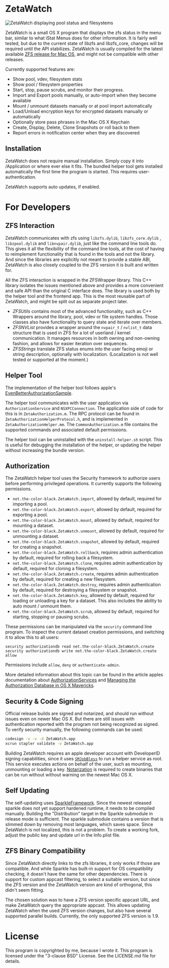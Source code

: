 ZetaWatch
=========

![ZetaWatch displaying pool status and filesystems][ZFSImage]

ZetaWatch is a small OS X program that displays the zfs status in the menu bar, similar to
what iStat Menus does for other information. It is fairly well tested, but due to the
current state of libzfs and libzfs_core, changes will be required until the API
stabilizes. ZetaWatch is usually compiled for the latest available [ZFS release for Mac
OS](https://openzfsonosx.org/), and might not be compatible with other releases.

Currently supported features are:

 * Show pool, vdev, filesystem stats
 * Show pool / filesystem properties
 * Start, stop, pause scrubs, and monitor their progress.
 * Import and Export pools manually, or auto-import when they become available
 * Mount / unmount datasets manually or at pool import automatically
 * Load/Unload encryption keys for encrypted datasets manually or automatically
 * Optionally store pass phrases in the Mac OS X Keychain
 * Create, Display, Delete, Clone Snapshots or roll back to them
 * Report errors in notification center when they are discovered


Installation
------------

ZetaWatch does not require manual installation. Simply copy it into /Application or where
ever else it fits. The bundled helper tool gets installed automatically the first time the
program is started. This requires user-authentication.

ZetaWatch supports auto updates, if enabled.


For Developers
==============

ZFS Interaction
---------------

ZetaWatch communicates with zfs using `libzfs.dylib`, `libzfs_core.dylib` ,
`libzpool.dylib` and `libnvpair.dylib`, just like the command line tools do. This gives
it all the flexibility of the command line tools, at the cost of having to reimplement
functionality that is found in the tools and not the library. And since the libraries are
explicitly not meant to provide a stable ABI, ZetaWatch is also closely coupled to the
ZFS version it is built and written for.

All the ZFS interaction is wrapped in the ZFSWrapper library. This C++ library isolates
the issues mentioned above and provides a more convenient and safe API than the original
C interface does. The library is used both by the helper tool and the frontend app. This
is the most reusable part of ZetaWatch, and might be split out as separate project later.

 * *ZFSUtils* contains most of the advanced functionality, such as C++ Wrappers around the
library, pool, vdev or file system handles. Those classes also have functionality to query
state and iterate over members.
 * *ZFSNVList* provides a wrapper around the `nvpair_t` / `nvlist_t` data structure that
is used in ZFS for a lot of userland / kernel communication. It manages resources in both
owning and non-owning fashion, and allows for easier iteration over sequences.
 * *ZFSStrings* translate ZFS status enums into the user facing emoji or string
description, optionally with localization. (Localization is not well tested or supported
at the moment.)


Helper Tool
-----------

The implementation of the helper tool follows apple's [EvenBetterAuthorizationSample].

The helper tool communicates with the user application via `AuthorizationService` and
`NSXPCConnection`. The application side of code for this is in `ZetaAuthorization.m`. The
RPC protocol can be found in `ZetaAuthorizationHelperProtocol.h`, and is implemented in
`ZetaAuthorizationHelper.mm`. The `CommonAuthorization.m` file contains the supported
commands and associated default permissions.

The helper tool can be uninstalled with the `uninstall-helper.sh` script. This is useful
for debugging the installation of the helper, or updating the helper without increasing
the bundle version.


Authorization
-------------

The ZetaWatch helper tool uses the Security framework to authorize users before performing
privileged operations. It currently supports the following permissions.

 * `net.the-color-black.ZetaWatch.import`, allowed by default, required for importing a pool.
 * `net.the-color-black.ZetaWatch.export`, allowed by default, required for exporting a pool.
 * `net.the-color-black.ZetaWatch.mount`, allowed by default, required for mounting a dataset.
 * `net.the-color-black.ZetaWatch.unmount`, allowed by default, required for unmounting a
 dataset.
 * `net.the-color-black.ZetaWatch.snapshot`, allowed by default, required for creating a
 snapshot.
 * `net.the-color-black.ZetaWatch.rollback`, requires admin authentication by default,
required for rolling back a filesystem.
 * `net.the-color-black.ZetaWatch.clone`, requires admin authentication by default,
required for cloning a filesystem.
 * `net.the-color-black.ZetaWatch.create`, requires admin authentication by default,
required for creating a new filesystem.
 * `net.the-color-black.ZetaWatch.destroy`, requires admin authentication by default,
required for destroying a filesystem or snapshot.
 * `net.the-color-black.ZetaWatch.key`, allowed by default, required for loading or
unloading a key for a dataset. This also includes the ability to auto mount / unmount them.
 * `net.the-color-black.ZetaWatch.scrub`, allowed by default, required for starting,
stopping or pausing scrubs.

These permissions can be manipulated via the `security` command line program. To inspect
the current dataset creation permissions, and switching it to allow this to all users:

```
security authorizationdb read net.the-color-black.ZetaWatch.create
security authorizationdb write net.the-color-black.ZetaWatch.create allow
```

Permissions include `allow`, `deny` or `authenticate-admin`.

More detailed information about this topic can be found in the article apples documentation
about [AuthorizationServices] and [Managing the Authorization Database in OS X Mavericks].


Security & Code Signing
-----------------------

Official release builds are signed and notarized, and should run without issues even on
newer Mac OS X. But there are still issues with authentication reported with the program
not being recognized as signed. To verify security manually, the following commands can
be used:

```bash
codesign -v -v -d ZetaWatch.app
xcrun stapler validate -v ZetaWatch.app
```

Building ZetaWatch requires an apple developer account with DeveloperID signing
capabilities, since it uses [`SMJobBless`] to run a helper service as root. This service
executes actions on behalf of the user, such as mounting, unmounting or loading a key.
[Notarization] is required to create binaries that can be run without without warning on
the newest Mac OS X.


Self Updating
-------------

The self-updating uses [SparkleFramework]. Since the newest released sparkle does not yet
support hardened runtime, it needs to be compiled manually. Building the "Distribution"
target in the Sparkle submodule in release mode is sufficient.
The sparkle submodule contains a version that is slimmed down by removing most languages,
which saves space. Since ZetaWatch is not localized, this is not a problem.
To create a working fork, adjust the public key and update url in the Info.plist file.


ZFS Binary Compatibility
------------------------

Since ZetaWatch directly links to the zfs libraries, it only works if those are
compatible. And while Sparkle has built-in support for OS compatibility checking, it
doesn't have the same for other dependencies. There is support for custom appcast
filtering, to select a suitable version, but since the ZFS version and the ZetaWatch
version are kind of orthogonal, this didn't seem fitting.

The chosen solution was to have a ZFS version specific appcast URL, and make ZetaWatch
query the appropriate appcast. This allows updating ZetaWatch when the used ZFS version
changes, but also have several supported parallel builds. Currently, the only supported
ZFS version is 1.9.


License
=======

This program is copyrighted by me, because I wrote it.
This program is licensed under the "3-clause BSD" License. See the LICENSE.md file for
details.

[EvenBetterAuthorizationSample]: https://developer.apple.com/library/content/samplecode/EvenBetterAuthorizationSample/Introduction/Intro.html
[`SMJobBless`]: https://developer.apple.com/documentation/servicemanagement/1431078-smjobbless?language=objc
[Notarization]: https://developer.apple.com/documentation/security/notarizing_your_app_before_distribution?language=objc
[ZFSImage]: https://raw.githubusercontent.com/cbreak-black/ZetaWatch/master/doc/ZetaWatch.jpg
[SparkleFramework]: https://sparkle-project.org/
[SparkleGithub]: https://github.com/sparkle-project/Sparkle
[AuthorizationServices]: https://developer.apple.com/documentation/security/authorization_services?language=objc
[Managing the Authorization Database in OS X Mavericks]: https://derflounder.wordpress.com/2014/02/16/managing-the-authorization-database-in-os-x-mavericks/
